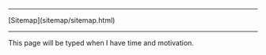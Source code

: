 <!DOCTYPE html>
<html>
<head>
<meta charset="UTF-8" />
<!-- <meta http-equiv="refresh" content="60" /> -->
<meta http-equiv="X-UA-Compatible" content="chrome=1">
<meta name="description" content="Insert description here" />
<meta name="keywords" content="Insert,keywords,here" />
<meta name="author" content="Mikaela Suomalainen" />
<link rel="canonical" href="http://mkaysi.github.io/Trans.html">
<title>Todo</title>
<link rel="stylesheet" type="text/css" href="root/tyyli.css" />
</head>
<body>
<hr/>
[Sitemap](sitemap/sitemap.html)
<hr/>

This page will be typed when I have time and motivation.

<!-- vim : set ft=html -->
